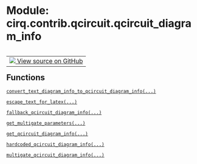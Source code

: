 <div itemscope itemtype="http://developers.google.com/ReferenceObject">
<meta itemprop="name" content="cirq.contrib.qcircuit.qcircuit_diagram_info" />
<meta itemprop="path" content="Stable" />
</div>

# Module: cirq.contrib.qcircuit.qcircuit_diagram_info

<!-- Insert buttons and diff -->

<table class="tfo-notebook-buttons tfo-api" align="left">

<td>
  <a target="_blank" href="https://github.com/quantumlib/cirq/tree/master/cirq/contrib/qcircuit/qcircuit_diagram_info.py">
    <img src="https://www.tensorflow.org/images/GitHub-Mark-32px.png" />
    View source on GitHub
  </a>
</td>
</table>







## Functions

[`convert_text_diagram_info_to_qcircuit_diagram_info(...)`](../../../cirq/contrib/qcircuit/qcircuit_diagram_info/convert_text_diagram_info_to_qcircuit_diagram_info.md)

[`escape_text_for_latex(...)`](../../../cirq/contrib/qcircuit/escape_text_for_latex.md)

[`fallback_qcircuit_diagram_info(...)`](../../../cirq/contrib/qcircuit/qcircuit_diagram_info/fallback_qcircuit_diagram_info.md)

[`get_multigate_parameters(...)`](../../../cirq/contrib/qcircuit/get_multigate_parameters.md)

[`get_qcircuit_diagram_info(...)`](../../../cirq/contrib/qcircuit/get_qcircuit_diagram_info.md)

[`hardcoded_qcircuit_diagram_info(...)`](../../../cirq/contrib/qcircuit/qcircuit_diagram_info/hardcoded_qcircuit_diagram_info.md)

[`multigate_qcircuit_diagram_info(...)`](../../../cirq/contrib/qcircuit/qcircuit_diagram_info/multigate_qcircuit_diagram_info.md)

